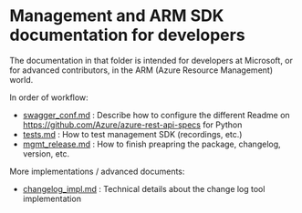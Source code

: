 # Management and ARM SDK documentation for developers

The documentation in that folder is intended for developers at Microsoft, or for advanced contributors, in the ARM (Azure Resource Management) world.

In order of workflow:
- [swagger_conf.md](https://github.com/Azure/azure-sdk-for-python/blob/main/doc/dev/mgmt/swagger_conf.md) : Describe how to configure the different Readme on https://github.com/Azure/azure-rest-api-specs for Python
- [tests.md](https://github.com/Azure/azure-sdk-for-python/blob/main/doc/dev/mgmt/tests.md) : How to test management SDK (recordings, etc.)
- [mgmt_release.md](https://github.com/Azure/azure-sdk-for-python/blob/main/doc/dev/mgmt/mgmt_release.md) : How to finish preapring the package, changelog, version, etc.

More implementations / advanced documents:
- [changelog_impl.md](https://github.com/Azure/azure-sdk-for-python/blob/main/doc/dev/mgmt/changelog_impl.md) : Technical details about the change log tool implementation
